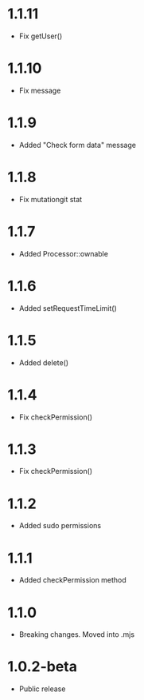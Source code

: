 1.1.11
======================================
- Fix getUser()

1.1.10
======================================
- Fix message

1.1.9
======================================
- Added "Check form data" message

1.1.8
======================================
- Fix mutationgit stat

1.1.7
======================================
- Added Processor::ownable

1.1.6
======================================
- Added setRequestTimeLimit()

1.1.5
======================================
- Added delete()

1.1.4
======================================
- Fix checkPermission()

1.1.3
======================================
- Fix checkPermission()

1.1.2
======================================
- Added sudo permissions

1.1.1
======================================
- Added checkPermission method

1.1.0
======================================
- Breaking changes. Moved into .mjs

1.0.2-beta
======================================
- Public release
